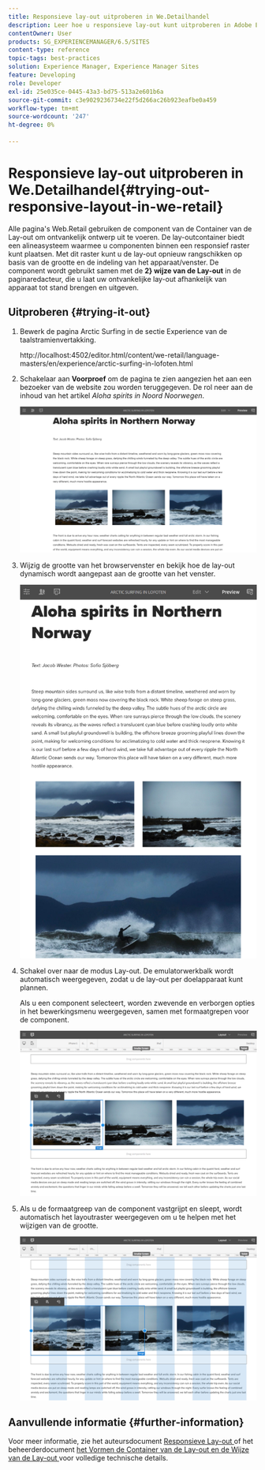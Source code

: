 ```yaml
---
title: Responsieve lay-out uitproberen in We.Detailhandel
description: Leer hoe u responsieve lay-out kunt uitproberen in Adobe Experience Manager met We.Retail.
contentOwner: User
products: SG_EXPERIENCEMANAGER/6.5/SITES
content-type: reference
topic-tags: best-practices
solution: Experience Manager, Experience Manager Sites
feature: Developing
role: Developer
exl-id: 25e035ce-0445-43a3-bd75-513a2e601b6a
source-git-commit: c3e9029236734e22f5d266ac26b923eafbe0a459
workflow-type: tm+mt
source-wordcount: '247'
ht-degree: 0%

---
```


# Responsieve lay-out uitproberen in We.Detailhandel{#trying-out-responsive-layout-in-we-retail}

Alle pagina&#39;s Web.Retail gebruiken de component van de Container van de Lay-out om ontvankelijk ontwerp uit te voeren. De lay-outcontainer biedt een alineasysteem waarmee u componenten binnen een responsief raster kunt plaatsen. Met dit raster kunt u de lay-out opnieuw rangschikken op basis van de grootte en de indeling van het apparaat/venster. De component wordt gebruikt samen met de **2&rbrace; wijze van de Lay-out** in de paginaredacteur, die u laat uw ontvankelijke lay-out afhankelijk van apparaat tot stand brengen en uitgeven.

## Uitproberen {#trying-it-out}

1. Bewerk de pagina Arctic Surfing in de sectie Experience van de taalstramienvertakking.

   http://localhost:4502/editor.html/content/we-retail/language-masters/en/experience/arctic-surfing-in-lofoten.html

1. Schakelaar aan **Voorproef** om de pagina te zien aangezien het aan een bezoeker van de website zou worden teruggegeven. De rol neer aan de inhoud van het artikel *Aloha spirits in Noord Noorwegen*.

   ![ chlimage_1-178 ](assets/chlimage_1-178.png)

1. Wijzig de grootte van het browservenster en bekijk hoe de lay-out dynamisch wordt aangepast aan de grootte van het venster.

   ![ chlimage_1-179 ](assets/chlimage_1-179.png)

1. Schakel over naar de modus Lay-out. De emulatorwerkbalk wordt automatisch weergegeven, zodat u de lay-out per doelapparaat kunt plannen.

   Als u een component selecteert, worden zwevende en verborgen opties in het bewerkingsmenu weergegeven, samen met formaatgrepen voor de component.

   ![ chlimage_1-180 ](assets/chlimage_1-180.png)

1. Als u de formaatgreep van de component vastgrijpt en sleept, wordt automatisch het layoutraster weergegeven om u te helpen met het wijzigen van de grootte.

   ![ chlimage_1-181 ](assets/chlimage_1-181.png)

## Aanvullende informatie {#further-information}

Voor meer informatie, zie het auteursdocument [ Responsieve Lay-out ](/help/sites-authoring/responsive-layout.md) of het beheerderdocument [ het Vormen de Container van de Lay-out en de Wijze van de Lay-out ](/help/sites-administering/configuring-responsive-layout.md) voor volledige technische details.
